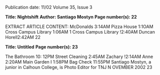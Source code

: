Publication date: 11/02
Volume 35, Issue 3

**Title: Nightshift**
**Author: Santiago Mostyn**
**Page number(s): 22**

EXTRACT ARTICLE CONTENT:
McDonalds 3:14AM 
Pizza House 1:1OAM 
Cross Campus Library 1:06AM 
1 
Cross Campus Library !2:40AM 
Duncan Horell2:42AM 
22 


**Title:  Untitled**
**Page number(s): 23**

The Bathroom 10: 12PM 
Street Cleaning 2:45AM 
Zachary !2:14AM 
Anne 2:20AM 
Main Garden I 1:58PM 
Bag Check 11:55PM 
Santiago Mostyn, a junior in Calhoun College, is Photo Editor for TNJ 
N OVEMBER 2002 
23